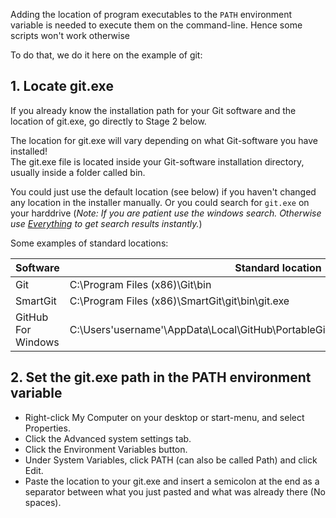 Adding the location of program executables to the `PATH` environment variable is needed to execute them on the command-line. Hence some scripts won't work otherwise

To do that, we do it here on the example of git:


## 1. Locate git.exe

If you already know the installation path for your Git software and the location of git.exe, go directly to Stage 2 below.

The location for git.exe will vary depending on what Git-software you have installed!  
The git.exe file is located inside your Git-software installation directory, usually inside a folder called bin.  

You could just use the default location (see below) if you haven't changed any location in the installer manually.
Or you could search for `git.exe` on your harddrive (_Note: If you are patient use the windows search. Otherwise use [Everything](https://www.voidtools.com/) to get search results instantly._)

Some examples of standard locations:

| Software | Standard location |
| -------- | ------------------|
| Git      | C:\Program Files (x86)\Git\bin |
| SmartGit | C:\Program Files (x86)\SmartGit\git\bin\git.exe |
| GitHub For Windows | C:\Users\'username'\AppData\Local\GitHub\PortableGit_'numbersandletters'\cmd\git.exe |

## 2. Set the git.exe path in the PATH environment variable

* Right-click My Computer on your desktop or start-menu, and select Properties.
* Click the Advanced system settings tab.
* Click the Environment Variables button.
* Under System Variables, click PATH (can also be called Path) and click Edit.
* Paste the location to your git.exe and insert a semicolon at the end as a separator between what you just pasted and what was already there (No spaces).

